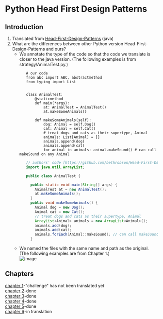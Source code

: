 # Python Head First Design Patterns  
## Introduction  
1. Translated from [Head-First-Design-Patterns](https://github.com/bethrobson/Head-First-Design-Patterns) (java)  
2. What are the differences between other Python version Head-First-Design-Patterns and ours?  
     - We annotate the type of the code so that the code we translate is closer to the java version. (The following examples is from strategy/AnimalTest.py.)   
         ```python3
            # our code
            from abc import ABC, abstractmethod
            from typing import List


            class AnimalTest:
                @staticmethod
                def main(*args):
                    at: AnimalTest = AnimalTest()
                    at.makeSomeAnimals()

                def makeSomeAnimals(self):
                    dog: Animal = self.Dog()
                    cat: Animal = self.Cat()
                    # treat dogs and cats as their supertype, Animal
                    animals: List[Animal] = []
                    animals.append(dog)
                    animals.append(cat)
                    for animal in animals: animal.makeSound() # can call makeSound on any Animal
         ```
         ```java
            // authors' code [https://github.com/bethrobson/Head-First-Design-Patterns/blob/master/src/headfirst/designpatterns/strategy/AnimalTest.java]
            import java.util.ArrayList;

            public class AnimalTest {

              public static void main(String[] args) {
                AnimalTest at = new AnimalTest();
                at.makeSomeAnimals();
              }
              public void makeSomeAnimals() {
                Animal dog = new Dog();
                Animal cat = new Cat();
                // treat dogs and cats as their supertype, Animal
                ArrayList<Animal> animals = new ArrayList<Animal>();
                animals.add(dog);
                animals.add(cat);
                animals.forEach(Animal::makeSound); // can call makeSound on any Animal
              }
         ```
     - We named the files with the same name and path as the original. (The following examples are from Chapter 1.)  
          ![image](https://user-images.githubusercontent.com/57841111/182039744-241d304f-9159-4019-bf11-8e798d4041ce.png)

## Chapters  
[chapter 1](https://github.com/rebuild-123/Python-Head-First-Design-Patterns/tree/main/strategy)-"challenge" has not been translated yet  
[chapter 2](https://github.com/rebuild-123/Python-Head-First-Design-Patterns/tree/main/observer)-done  
[chapter 3](https://github.com/rebuild-123/Python-Head-First-Design-Patterns/tree/main/decorator)-done  
[chapter 4](https://github.com/rebuild-123/Python-Head-First-Design-Patterns/tree/main/factory)-done  
[chapter 5](https://github.com/rebuild-123/Python-Head-First-Design-Patterns/tree/main/singleton)-done  
[chapter 6](https://github.com/rebuild-123/Python-Head-First-Design-Patterns/tree/main/command)-in translation  
